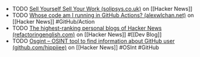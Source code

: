 - TODO [Sell Yourself Sell Your Work (solipsys.co.uk)](https://news.ycombinator.com/item?id=43476249) on [[Hacker News]]
- TODO [Whose code am I running in GitHub Actions? (alexwlchan.net)](https://news.ycombinator.com/item?id=43473623) on [[Hacker News]] #GitHub/Action
- TODO [The highest-ranking personal blogs of Hacker News (refactoringenglish.com)](https://news.ycombinator.com/item?id=43474505) on [[Hacker News]] #[[Dev Blog]]
- TODO [Osgint – OSINT tool to find information about GitHub user (github.com/hippiiee)](https://news.ycombinator.com/item?id=43458033) on [[Hacker News]] #OSInt #GitHub